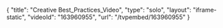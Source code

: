 {
    "title": "Creative Best_Practices_Video",
    "type": "solo",
    "layout": "iframe-static",
    "videoId": "163960955",
    "url": "\/tvpembed\/163960955"
}